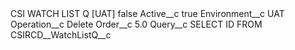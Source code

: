 <?xml version="1.0" encoding="UTF-8"?>
<CustomMetadata xmlns="http://soap.sforce.com/2006/04/metadata" xmlns:xsi="http://www.w3.org/2001/XMLSchema-instance" xmlns:xsd="http://www.w3.org/2001/XMLSchema">
    <label>CSI WATCH LIST Q [UAT]</label>
    <protected>false</protected>
    <values>
        <field>Active__c</field>
        <value xsi:type="xsd:boolean">true</value>
    </values>
    <values>
        <field>Environment__c</field>
        <value xsi:type="xsd:string">UAT</value>
    </values>
    <values>
        <field>Operation__c</field>
        <value xsi:type="xsd:string">Delete</value>
    </values>
    <values>
        <field>Order__c</field>
        <value xsi:type="xsd:double">5.0</value>
    </values>
    <values>
        <field>Query__c</field>
        <value xsi:type="xsd:string">SELECT ID FROM CSIRCD__WatchListQ__c</value>
    </values>
</CustomMetadata>
